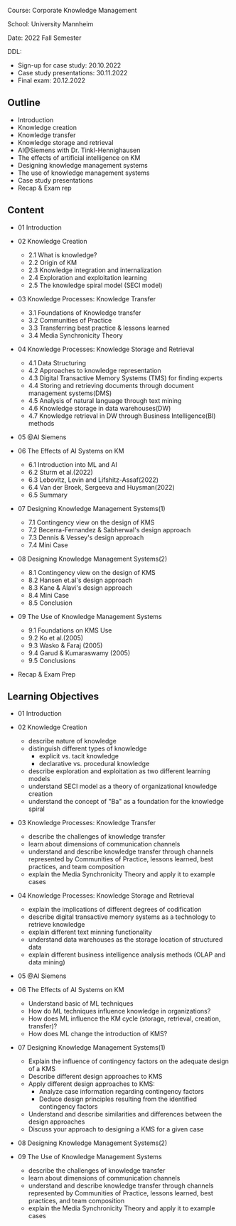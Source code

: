 Course: Corporate Knowledge Management

School: University Mannheim

Date: 2022 Fall Semester

DDL:

* Sign-up for case study: 20.10.2022
* Case study presentations: 30.11.2022
* Final exam: 20.12.2022

## Outline

* Introduction
* Knowledge creation
* Knowledge transfer
* Knowledge storage and retrieval
* AI@Siemens with Dr. Tinkl-Hennighausen
* The effects of artificial intelligence on KM
* Designing knowledge management systems
* The use of knowledge management systems
* Case study presentations
* Recap & Exam rep

## Content 

* 01 Introduction

* 02 Knowledge Creation
    * 2.1 What is knowledge?
    * 2.2 Origin of KM
    * 2.3 Knowledge integration and internalization
    * 2.4 Exploration and exploitation learning
    * 2.5 The knowledge spiral model (SECI model)
 
* 03 Knowledge Processes: Knowledge Transfer
    * 3.1 Foundations of Knowledge transfer
    * 3.2 Communities of Practice
    * 3.3 Transferring best practice & lessons learned
    * 3.4 Media Synchronicity Theory
      
* 04 Knowledge Processes: Knowledge Storage and Retrieval
    * 4.1 Data Structuring
    * 4.2 Approaches to knowledge representation
    * 4.3 Digital Transactive Memory Systems (TMS) for finding experts
    * 4.4 Storing and retrieving documents through document management systems(DMS)
    * 4.5 Analysis of natural language through text mining
    * 4.6 Knowledge storage in data warehouses(DW)
    * 4.7 Knowledge retrieval in DW through Business Intelligence(BI) methods
      
* 05 @AI Siemens

* 06 The Effects of AI Systems on KM
    * 6.1 Introduction into ML and AI
    * 6.2 Sturm et al.(2022)
    * 6.3 Lebovitz, Levin and Lifshitz-Assaf(2022)
    * 6.4 Van der Broek, Sergeeva and Huysman(2022)
    * 6.5 Summary

* 07 Designing Knowledge Management Systems(1)
    * 7.1 Contingency view on the design of KMS
    * 7.2 Becerra-Fernandez & Sabherwal's design approach
    * 7.3 Dennis & Vessey's design approach
    * 7.4 Mini Case

* 08 Designing Knowledge Management Systems(2)
    * 8.1 Contingency view on the design of KMS
    * 8.2 Hansen et.al's design approach
    * 8.3 Kane & Alavi's design approach
    * 8.4 Mini Case 
    * 8.5 Conclusion

* 09 The Use of Knowledge Management Systems
    * 9.1 Foundations on KMS Use
    * 9.2 Ko et al.(2005)
    * 9.3 Wasko & Faraj (2005)
    * 9.4 Garud & Kumaraswamy (2005)
    * 9.5 Conclusions

* Recap & Exam Prep

## Learning Objectives

* 01 Introduction

* 02 Knowledge Creation
     - describe nature of knowledge
     - distinguish different types of knowledge
         - explicit vs. tacit knowledge
         - declarative vs. procedural knowledge
     - describe exploration and exploitation as two different learning models
     - understand SECI model as a theory of organizational knowledge creation
     - understand the concept of "Ba" as a foundation for the knowledge spiral

* 03 Knowledge Processes: Knowledge Transfer
     - describe the challenges of knowledge transfer 
     - learn about dimensions of communication channels
     - understand and describe knowledge transfer through channels represented by Communities of Practice, lessons learned, best practices, and team composition
     - explain the Media Synchronicity Theory and apply it to example cases

* 04 Knowledge Processes: Knowledge Storage and Retrieval
     - explain the implications of different degrees of codification
     -  describe digital transactive memory systems as a technology to retrieve knowledge
     - explain different text minning functionality
     - understand data warehouses as the storage location of structured data
     - explain different business intelligence analysis methods (OLAP and data mining)
      
* 05 @AI Siemens

* 06 The Effects of AI Systems on KM
     - Understand basic of ML techniques
     - How do ML techniques influence knowledge in organizations?
     - How does ML influence the KM cycle (storage, retrieval, creation, transfer)?
     - How does ML change the introduction of KMS?
      
* 07 Designing Knowledge Management Systems(1)
     - Explain the influence of contingency factors on the adequate design of a KMS
     - Describe different design approaches to KMS
     - Apply different design approaches to KMS:
        - Analyze case information regarding contingency factors
        - Deduce design principles resulting from the identified contingency factors
     - Understand and describe similarities and differences between the design approaches
     - Discuss your approach to designing a KMS for a given case
* 08 Designing Knowledge Management Systems(2)
* 09 The Use of Knowledge Management Systems
     - describe the challenges of knowledge transfer 
     - learn about dimensions of communication channels
     - understand and describe knowledge transfer through channels represented by Communities of Practice, lessons learned, best practices, and team composition
     - explain the Media Synchronicity Theory and apply it to example cases

